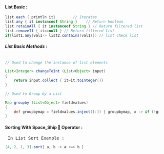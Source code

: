 #### List Basic :<br>
```groovy
list.each { println it}        // Iterates
list.any { it instanceof String }    // Return boolean
list.retainAll { it instanceof String } // Return filtered list
list.removeIf { it==null } // Return filtered list
if(list1.any{val1-> list2.contains(val1)}) // list check list

```
##### List Basic Methods : <br>
```groovy

// Used to change the instance of list elements

List<Integer> changeToInt (List<Object> input)
{
	return input.collect { it=it.toInteger()}
}

// Used to Group by a List

Map groupby (List<Object> fieldvalues)
{
	def groupbymap = fieldvalues.inject([:]) { groupbymap, x -> if (!groupbymap[x]) groupbymap[x] = 0; groupbymap[x] += 1; groupbymap }
}

```

#### Sorting With Space_Ship :rocket: Operator :
<pre> In List Sort Example : </pre>
```groovy
[4, 2, 1, 3].sort{ a, b -> a <=> b }
```
